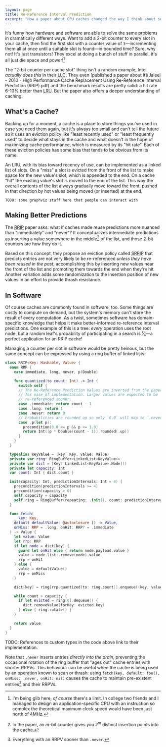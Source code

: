 ```yaml
---
layout: page
title: Re-Reference Interval Prediction
excerpt: "How a paper about CPU caches changed the way I think about software caches too"
---
```


It's funny how hardware and software are able to solve the same problems in dramatically different ways. Want to add a 2-bit counter to every slot in your cache, then find the first slot with a counter value of `3`—incrementing them all at once until a suitable slot is found—in bounded time? Sure, why not! It's just transistors! They excel at doing a bunch of stuff in parallel, it's all just die space and power![^141]

The "2-bit counter per cache slot" thing isn't a random example, Intel _actually does this_ in their <abbr title="Last-Level Cache">LLC</abbr>. They even [published a paper about it](Jaleel - 2010 - High Performance Cache Replacement Using Re-Reference Interval Prediction (RRIP).pdf) and the benchmark results are pretty solid: a hit rate 6-10% better than <abbr title="Least Recently Used">LRU</abbr>. But the paper also offers a deeper understanding of caching.

## What's a Cache?

Backing up for a moment, a cache is a place to store things you've used in case you need them again, but it's always too small and can't tell the future so it uses an eviction policy like "least recently used" or "least frequently used" to decide what stays in the cache and what doesn't in the hope of maximizing cache performance, which is measured by its "hit rate". Each of these eviction policies has some bias that tends to be obvious from its name.

An LRU, with its bias toward recency of use, can be implemented as a linked list of slots. On a "miss" a slot is evicted from the front of the list to make space for the new value's slot, which is appended to the end. On a cache "hit" the existing value's slot is moved to the end of the list. This way the overall contents of the list always gradually move toward the front, pushed in that direction by hot values being moved (or inserted) at the end.

```
TODO: some graphviz stuff here that people can interact with
```

## Making Better Predictions

The <abbr title="Re-Reference Interval Prediction">RRIP</abbr> paper asks: what if caches made reuse predictions more nuanced than "immediately" and "never"? It conceptualizes intermediate predictions as inserting a value somewhere in the middle[^middle] of the list, and those 2-bit counters are how they do it.

Based on this concept, they propose an eviction policy called <abbr title="Static RRIP">SRRIP</abbr> that predicts entries are not very likely to be re-referenced _unless they have been reused in the past_, accomplishing this by inserting new values near the front of the list and promoting them towards the end when they're hit. Another variation adds some randomization to the insertion position of new values in an effort to provide thrash resistance.

## In Software

Of course caches are commonly found in software, too. Some things are costly to compute on demand, but the system's memory can't store the result of every computation. As a twist, sometimes software has domain-specific knowledge that helps it make better-informed re-reference interval predictions. One example of this is a tree: _every_ operation uses the root node, but a random leaf's probability of participating in a search is ¹⁄ₙ—a perfect application for an RRIP cache!

Managing a counter per slot in software would be pretty heinous, but the same concept can be expressed by using a ring buffer of linked lists:

``` swift
class RRIP<Key: Hashable, Value> {
  enum RRP {
    case immediate, long, never, p(Double)

    func quantized(to count: Int) -> Int {
      switch self {
      // The Re-Reference Prediction Values are inverted from the paper
      // for ease of implementation. Larger values are expected to be
      // re-referenced sooner.
      case .immediate: return count - 1
      case .long: return 1
      case .never: return 0
      // Probabilities are rounded up so only `0.0` will map to `.never`
      case .p(let p):
        precondition(0.0 <= p && p <= 1.0)
        return Int((p * Double(count - 1)).rounded(.up))
      }
    }
  }

  typealias KeyValue = (key: Key, value: Value)
  private var ring: RingBuffer<LinkedList<KeyValue>>
  private var dict = [Key: LinkedList<KeyValue>.Node]()
  private let capacity: Int
  var count: Int { dict.count }

  init(capacity: Int, predictionIntervals: Int = 4) {
    precondition(predictionIntervals >= 4)
    precondition(capacity > 0)
    self.capacity = capacity
    self.ring = RingBuffer(repeating: .init(), count: predictionIntervals)
  }

  func fetch(
    _ key: Key,
    default defaultValue: @autoclosure () -> Value,
    onMiss: RRP = .long, onHit: RRP? = .immediate
  ) -> Value {
    let value: Value
    let rrp: RRP
    if let node = dict[key] {
      guard let onHit else { return node.payload.value }
      value = node.list!.remove(node).value
      rrp = onHit
    } else {
      value = defaultValue()
      rrp = onMiss
    }

    dict[key] = ring[rrp.quantized(to: ring.count)].enqueue((key, value))

    while count > capacity {
      if let evicted = ring[0].dequeue() {
        dict.removeValue(forKey: evicted.key)
      } else { ring.rotate() }
    }

    return value
  }
}
```

TODO: References to custom types in the code above link to their implementation.

Note that `.never` inserts entries _directly into the drain_, preventing the occasional rotation of the ring buffer that "ages out" cache entries with shorter RRPVs. This behaviour can be useful when the cache is being used by an operation known to scan or thrash: using `fetch(key, default: foo(), onMiss: .never, onHit: nil)` causes the cache to maintain pre-existent entries[^nodrain] and their RRPVs.

[^141]: I'm being glib here, _of course_ there's a limit. In college two friends and I managed to design an application-specific CPU with an instruction so complex the theoretical maximum clock speed would have been just north of 4MHz.
[^middle]: In the paper, an _m_-bit counter gives you _2<sup>m</sup>_ distinct insertion points into the cache.
[^nodrain]: Everything with an RRPV sooner than `.never`.
